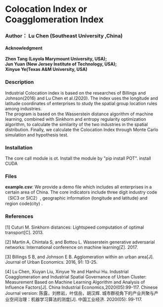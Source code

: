 # Colocation Index or Coagglomeration Index
### Author： Lu Chen (Southeast University ,China)  

#### Acknowledgment
**Zhen Tang (Loyola Marymount University, USA);**  
**Jun Yuan (New Jersey Institute of Technology, USA);**  
**Xinyue Ye(Texas A&M University, USA)**

### Description

Industrial Colocation index is based on the researches of Billings and Johnson(2016) and Lu Chen et al.(2020). The index uses the longitude and latitude coordinates of enterprises to study the spatial group location rules among industries.  
The program is based on the Wasserstein distance algorithm of machine learning, combined with Sinkhorn and entropy regularity optimization algorithm, to calculate the similarity of the two industries in the spatial distribution. Finally, we calculate the Colocation Index through Monte Carlo simulation and hypothesis test.


### Installation
The core call module is ot. Install the module by "pip install POT".
install CUDA

### Files
**example.csv**: We provide a demo file which includes all enterprises in a certain area of China. The core indicators include three digit industry code（SIC3 or SIC2）, geographic information (longitude and latitude) and region code(city) .


### References
[1] Cuturi M. Sinkhorn distances: Lightspeed computation of optimal transport[C]. 2013.

[2] Martin A, Chintala S, and Bottou L. Wasserstein generative adversarial networks: International conference on machine learning[Z]. 2017.

[3] Billings S B, and Johnson E B. Agglomeration within an urban area[J]. Journal of Urban Economics. 2016, 91: 13-25.

[4] Lu Chen, Xiuyan Liu, Xinyue Ye and Hanhui Hu. Industrial Coagglomeration and Industrial Spatial Governance of Urban Cluster: Measurement Based on Machine Learning Algorithm and Analysis of Influence Factors[J]. China Industrial Economics,2020(05):99-117.
Chinese Journal version: 陈露，刘修岩，叶信岳，胡汉辉. 城市群视角下的产业共聚与产业空间治理：机器学习算法的测度[J]. 中国工业经济. 2020(05): 99-117.
